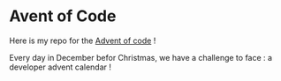 # Avent of Code

Here is my repo for the [Advent of code](https://adventofcode.com/) !

Every day in December befor Christmas, we have a challenge to face : a developer advent calendar !